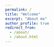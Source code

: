 ```yaml
---
permalink: /
title: "Welcome"
excerpt: "About me"
author_profile: true
redirect_from:
  - /about/
  - /about.html
---
```

